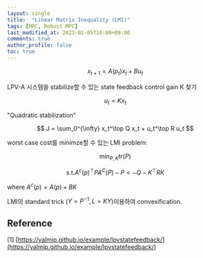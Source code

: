 ```yaml
---
layout: single
title:  "Linear Matrix Inequality (LMI)"
tags: [MPC, Robust MPC]
last_modified_at: 2023-02-05T16:00+09:00
comments: true
author_profile: false
toc: true
---
```


$$
x_{t+1} = A(p_t)x_t + Bu_t 
$$

LPV-A 시스템을 stabilize할 수 있는 state feedback control gain K 찾기

$$
u_t = Kx_t
$$

"Quadratic stabilization"

$$
J = \sum_0^{\infty} x_t^\top Q x_t + u_t^\top R u_t
$$

worst case cost를 minimze할 수 있는 LMI problem:

$$
    \min_{P,K} \text{tr}(P)
$$

$$
    \text{s.t.} A^c(p)^\top P A^C(P) - P < -Q - K^\top R K
$$

where $A^c(p) = A(p) + BK$

LMI의 standard trick ($Y=P^{-1}, L=KY$)이용하여 convexification.

## Reference

[1] [https://yalmip.github.io/example/lpvstatefeedback/](https://yalmip.github.io/example/lpvstatefeedback/)